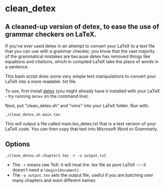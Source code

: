 # clean_detex
## A cleaned-up version of detex, to ease the use of grammar checkers on LaTeX.

If you've ever used detex in an attempt to convert your LaTeX to a text file that you can use with a grammar checker, you know that the vast majority of the grammatical mistakes are because detex has removed things like equations and citations, which in compiled LaTeX take the place of words in a sentence.

This bash script does some very simple text manipulations to convert your LaTeX into a more readable .txt file. 


To use, first install [detex](https://ctan.org/pkg/detex?lang=en) (you might already have it installed with your LaTeX - try running `detex` on the command line).

Next, put "clean_detex.sh" and "vims" into your LaTeX folder. Run with:

```
./clean_detex.sh main.tex
```

This will output a file called main.tex_detex.txt that is a text version of your LaTeX code. You can then copy that text into Microsoft Word or Grammarly.


## Options


```
./clean_detex.sh chapter1.tex -r -o output.txt
```

- The `-r` means raw TeX: it will treat the .tex file as pure LaTeX --- it doesn't need  a `\begin{document}`
- The `-o output.tex` sets the output file, useful if you are batching over many chapters and want different names



